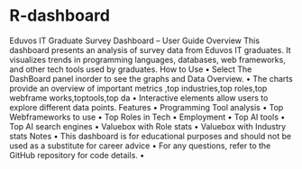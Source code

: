 # R-dashboard
Eduvos IT Graduate Survey Dashboard – User Guide
Overview
This dashboard presents an analysis of survey data from Eduvos IT graduates. It visualizes trends in programming languages, databases, web frameworks, and other tech tools used by graduates.
How to Use
•	Select The DashBoard panel inorder to see the graphs and Data Overview.
•	The charts provide an overview of important metrics ,top industries,top roles,top webframe works,toptools,top da
•	Interactive elements allow users to explore different data points.
Features
•	Programming Tool analysis
•	Top Webframeworks to use
•	Top Roles in Tech
•	Employment
•	Top AI tools
•	Top AI search engines
•	Valuebox with Role stats
•	Valuebox with Industry stats
Notes
•	This dashboard is for educational purposes and should not be used as a substitute for career advice
•	For any questions, refer to the GitHub repository for code details.
•	
